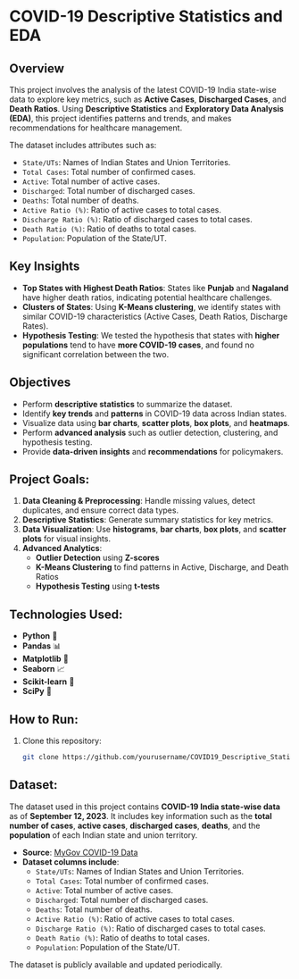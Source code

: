 # COVID-19 Descriptive Statistics and EDA

## Overview
This project involves the analysis of the latest COVID-19 India state-wise data to explore key metrics, such as **Active Cases**, **Discharged Cases**, and **Death Ratios**. Using **Descriptive Statistics** and **Exploratory Data Analysis (EDA)**, this project identifies patterns and trends, and makes recommendations for healthcare management.

The dataset includes attributes such as:
- `State/UTs`: Names of Indian States and Union Territories.
- `Total Cases`: Total number of confirmed cases.
- `Active`: Total number of active cases.
- `Discharged`: Total number of discharged cases.
- `Deaths`: Total number of deaths.
- `Active Ratio (%)`: Ratio of active cases to total cases.
- `Discharge Ratio (%)`: Ratio of discharged cases to total cases.
- `Death Ratio (%)`: Ratio of deaths to total cases.
- `Population`: Population of the State/UT.

## Key Insights
- **Top States with Highest Death Ratios**: States like **Punjab** and **Nagaland** have higher death ratios, indicating potential healthcare challenges.
- **Clusters of States**: Using **K-Means clustering**, we identify states with similar COVID-19 characteristics (Active Cases, Death Ratios, Discharge Rates).
- **Hypothesis Testing**: We tested the hypothesis that states with **higher populations** tend to have **more COVID-19 cases**, and found no significant correlation between the two.

## Objectives
- Perform **descriptive statistics** to summarize the dataset.
- Identify **key trends** and **patterns** in COVID-19 data across Indian states.
- Visualize data using **bar charts**, **scatter plots**, **box plots**, and **heatmaps**.
- Perform **advanced analysis** such as outlier detection, clustering, and hypothesis testing.
- Provide **data-driven insights** and **recommendations** for policymakers.

## Project Goals:
1. **Data Cleaning & Preprocessing**: Handle missing values, detect duplicates, and ensure correct data types.
2. **Descriptive Statistics**: Generate summary statistics for key metrics.
3. **Data Visualization**: Use **histograms**, **bar charts**, **box plots**, and **scatter plots** for visual insights.
4. **Advanced Analytics**: 
   - **Outlier Detection** using **Z-scores**
   - **K-Means Clustering** to find patterns in Active, Discharge, and Death Ratios
   - **Hypothesis Testing** using **t-tests**

## Technologies Used:
- **Python** 🐍
- **Pandas** 📊
- **Matplotlib** 🎨
- **Seaborn** 📈
- **Scikit-learn** 🔧
- **SciPy** 🔬

## How to Run:
1. Clone this repository:
   ```bash
   git clone https://github.com/yourusername/COVID19_Descriptive_Statistics.git


## Dataset:
The dataset used in this project contains **COVID-19 India state-wise data** as of **September 12, 2023**. It includes key information such as the **total number of cases**, **active cases**, **discharged cases**, **deaths**, and the **population** of each Indian state and union territory.

- **Source**: [MyGov COVID-19 Data](https://www.mygov.in/covid-19)
- **Dataset columns include**:
  - `State/UTs`: Names of Indian States and Union Territories.
  - `Total Cases`: Total number of confirmed cases.
  - `Active`: Total number of active cases.
  - `Discharged`: Total number of discharged cases.
  - `Deaths`: Total number of deaths.
  - `Active Ratio (%)`: Ratio of active cases to total cases.
  - `Discharge Ratio (%)`: Ratio of discharged cases to total cases.
  - `Death Ratio (%)`: Ratio of deaths to total cases.
  - `Population`: Population of the State/UT.

The dataset is publicly available and updated periodically.
